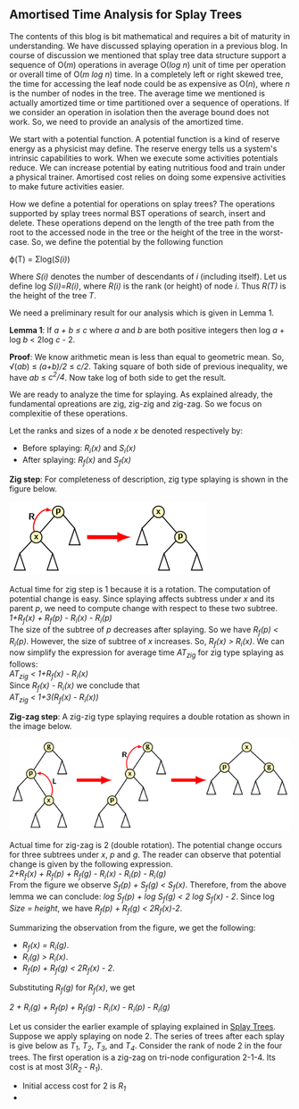 ## Amortised Time Analysis for Splay Trees

The contents of this blog is bit mathematical and requires a bit of maturity in understanding. We
have discussed splaying operation in a previous blog. In course of discussion we mentioned that
splay tree data structure support a sequence of O(<i>m</i>) operations in average O(<i>log n</i>)
unit of time per operation or overall time of O(<i>m log n</i>) time. In a completely left or right
skewed tree, the time for accessing the leaf node could be as expensive as O(<i>n</i>), where 
<i>n</i> is the number of nodes in the tree. The average time we mentioned is actually amortized 
time or time partitioned over a sequence of operations. If we consider an operation in isolation then
the average bound does not work. So, we need to provide an analysis of the amortized time.

We start with a potential function. A potential function is a kind of reserve energy as a physicist 
may define. The reserve energy tells us a system's intrinsic capabilities to work. When we execute 
some activities potentials reduce. We can increase potential by eating nutritious food and
train under a physical trainer. Amortised cost relies on doing some expensive activities to make
future activities easier. 
  
How we define a potential for operations on splay trees? The operations supported by splay trees
normal BST operations of search, insert and delete. These operations depend on the length of the
tree path from the root to the accessed node in the tree or the height of the tree in the 
worst-case. So, we define the potential by the following function
<p align="text:center">
  &#x3D5;(T) = &Sigma;log(<i>S(i)</i>)
</p>
Where <i>S(i)</i> denotes the number of descendants of <i>i</i> (including itself). Let us define 
log <i>S(i)=R(i)</i>, where <i>R(i)</i> is the rank (or height) of node <i>i</i>. Thus <i>R(T)</i>
is the height of the tree <i>T</i>. 

We need a preliminary result for our analysis which is given in Lemma 1.

<strong>Lemma 1</strong>: If <i>a + b &le; c</i> where <i>a</i> and <i>b</i> are both positive
integers then log <i>a</i> + log <i>b</i> &lt; 2log <i>c</i> - 2.

<strong>Proof</strong>: We know arithmetic mean is less than equal to geometric mean. So,
&radic;(<i>ab</i>) &le; <i>(a+b)/2</i> &le; <i>c/2</i>. Taking square of both side of previous 
inequality, we have <i>ab</i> &le; <i>c<sup>2</sup>/4</i>. Now take log of both side to get
the result.

We are ready to analyze the time for splaying. As explained already, the fundamental opreations 
are zig, zig-zig and zig-zag. So we focus on complexitie of these operations. 

Let the ranks and sizes of a node <i>x</i> be denoted respectively by:

- Before splaying: <i>R<sub>i</sub>(x)</i> and <i>S<sub>i</sub>(x)</i> 
- After splaying: <i>R<sub>f</sub>(x)</i> and <i>S<sub>f</sub>(x)</i> 

<strong>Zig step</strong>: For completeness of description, zig type splaying is shown in the figure
below. 
<p align="text:center">
  <img src="../images/R-splay.png">
</p>
Actual time for zig step is 1 because it is a rotation. The computation of potential 
change is easy. Since splaying affects subtress under <i>x</i> 
and its parent <i>p</i>, we need to compute change with respect to these two subtree.
<div style align="text:center">
  <i>1+R<sub>f</sub>(x) + R<sub>f</sub>(p) - R<sub>i</sub>(x) - R<sub>i</sub>(p)</i>
</div>
The size of the subtree of <i>p</i> decreases after splaying. So we have 
<i>R<sub>f</sub>(p) &lt; R<sub>i</sub>(p)</i>. However, the size of subtree of <i>x</i>
increases. So, <i>R<sub>f</sub>(x) &gt; R<sub>i</sub>(x)</i>. We can now simplify the
expression for average time <i>AT<sub>zig</sub></i> for zig type splaying as follows:
<div style align="text:center">
  <i>AT<sub>zig</sub> &lt; 1+R<sub>f</sub>(x) - R<sub>i</sub>(x)</i>
</div>
Since <i>R<sub>f</sub>(x) - R<sub>i</sub>(x)</i> we conclude that 
<div style align="text:center">
  <i>AT<sub>zig</sub> &lt; 1+3(R<sub>f</sub>(x) - R<sub>i</sub>(x))</i>
</div>

<strong>Zig-zag step</strong>: A zig-zig type splaying requires a double rotation as shown in 
the image below. 
<p align="text:center">
  <img src="../images/LR-splay.png">
</p>
Actual time for zig-zag is 2 (double rotation). The potential change occurs for three subtrees
under <i>x</i>, <i>p</i> and <i>g</i>. The reader can observe that potential change is given
by the following expression.
<div style align="text:center">
  <i>2+R<sub>f</sub>(x) + R<sub>f</sub>(p) + R<sub>f</sub>(g) - R<sub>i</sub>(x) - R<sub>i</sub>(p) - R<sub>i</sub>(g)</i> 
</div>
From the figure we observe <i>S<sub>f</sub>(p) + S<sub>f</sub>(g) &lt; S<sub>f</sub>(x)</i>. Therefore, from the above lemma we can conclude:
<i>log S<sub>f</sub>(p) + log S<sub>f</sub>(g) &lt; 2 log S<sub>f</sub>(x) - 2</i>. Since log <i>Size = height</i>, we have <i>R<sub>f</sub>(p) + R<sub>f</sub>(g) &lt; 2R<sub>f</sub>(x)-2</i>.

Summarizing the observation from the figure, we get the following:

- <i>R<sub>f</sub>(x) = R<sub>i</sub>(g)</i>.
- <i>R<sub>i</sub>(g) &gt; R<sub>i</sub>(x)</i>.
- <i>R<sub>f</sub>(p) + R<sub>f</sub>(g) &lt; 2R<sub>f</sub>(x) - 2</i>.

Substituting <i>R<sub>f</sub>(g)</i> for <i>R<sub>f</sub>(x)</i>, we get
<div style align="text:center">
  <i>2 + R<sub>i</sub>(g) +  R<sub>f</sub>(p) + R<sub>f</sub>(g) - R<sub>i</sub>(x) - R<sub>i</sub>(p) - R<sub>i</sub>(g)</i> <br>
  
</div>

Let us consider the earlier example of splaying explained in <a href="./splayTree.md">Splay Trees</a>.
Suppose we apply splaying on node 2. The series of trees after each
splay is give below as <i>T<sub>1</sub></i>, <i>T<sub>2</sub></i>, <i>T<sub>3</sub></i>, and
<i>T<sub>4</sub></i>. Consider the rank of node 2 in the four trees. The first operation is a
zig-zag on tri-node configuration 2-1-4. Its cost is at most 3(<i>R<sub>2</sub> - R<sub>1</sub></i>).

  - Initial access cost for 2 is <i>R<sub>1</sub></i>
  - 
